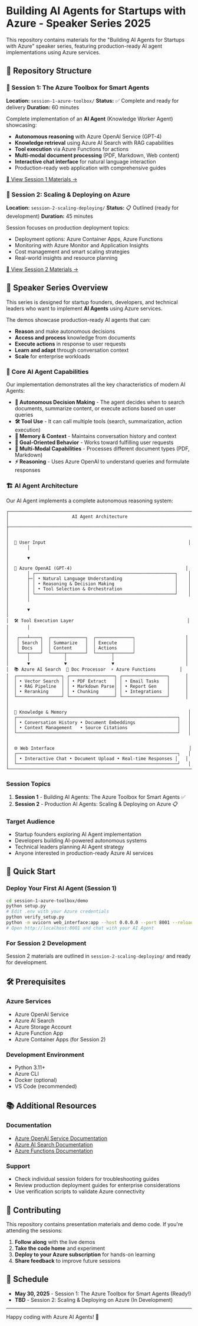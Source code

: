 # Building AI Agents for Startups with Azure - Speaker Series 2025

This repository contains materials for the "Building AI Agents for Startups with Azure" speaker series, featuring production-ready AI agent implementations using Azure services.

## 📁 Repository Structure

### 🤖 Session 1: The Azure Toolbox for Smart Agents

**Location:** `session-1-azure-toolbox/`
**Status:** ✅ Complete and ready for delivery
**Duration:** 60 minutes

Complete implementation of an **AI Agent** (Knowledge Worker Agent) showcasing:

- **Autonomous reasoning** with Azure OpenAI Service (GPT-4)
- **Knowledge retrieval** using Azure AI Search with RAG capabilities
- **Tool execution** via Azure Functions for actions
- **Multi-modal document processing** (PDF, Markdown, Web content)
- **Interactive chat interface** for natural language interaction
- Production-ready web application with comprehensive guides

[📖 View Session 1 Materials →](./session-1-azure-toolbox/)

### 🚀 Session 2: Scaling & Deploying on Azure

**Location:** `session-2-scaling-deploying/`
**Status:** 📋 Outlined (ready for development)
**Duration:** 45 minutes

Session focuses on production deployment topics:

- Deployment options: Azure Container Apps, Azure Functions
- Monitoring with Azure Monitor and Application Insights
- Cost management and smart scaling strategies
- Real-world insights and resource planning

[📖 View Session 2 Materials →](./session-2-scaling-deploying/)

## 🎯 Speaker Series Overview

This series is designed for startup founders, developers, and technical leaders who want to implement **AI Agents** using Azure services.

The demos showcase production-ready AI agents that can:

- **Reason** and make autonomous decisions
- **Access and process** knowledge from documents
- **Execute actions** in response to user requests
- **Learn and adapt** through conversation context
- **Scale** for enterprise workloads

### 🤖 Core AI Agent Capabilities

Our implementation demonstrates all the key characteristics of modern AI Agents:

- **🧠 Autonomous Decision Making** - The agent decides when to search documents, summarize content, or execute actions based on user queries
- **🛠️ Tool Use** - It can call multiple tools (search, summarization, action execution)
- **💾 Memory & Context** - Maintains conversation history and context
- **🎯 Goal-Oriented Behavior** - Works toward fulfilling user requests
- **📄 Multi-Modal Capabilities** - Processes different document types (PDF, Markdown)
- **⚡ Reasoning** - Uses Azure OpenAI to understand queries and formulate responses

### 🏗️ AI Agent Architecture

Our AI Agent implements a complete autonomous reasoning system:

```text
┌─────────────────────────────────────────────────────────────────────┐
│                        AI Agent Architecture                        │
├─────────────────────────────────────────────────────────────────────┤
│                                                                     │
│  👤 User Input                                                      │
│       │                                                             │
│       ▼                                                             │
│  🧠 Azure OpenAI (GPT-4)                                           │
│       │ ┌─────────────────────────────────────────────────────┐    │
│       ├─│ • Natural Language Understanding                    │    │
│       │ │ • Reasoning & Decision Making                       │    │
│       │ │ • Tool Selection & Orchestration                    │    │
│       │ └─────────────────────────────────────────────────────┘    │
│       │                                                             │
│       ▼                                                             │
│  🛠️ Tool Execution Layer                                           │
│       │                                                             │
│   ┌───┴────┐  ┌─────────────┐  ┌──────────────┐                   │
│   │ Search │  │ Summarize   │  │ Execute      │                   │
│   │ Docs   │  │ Content     │  │ Actions      │                   │
│   └───┬────┘  └─────┬───────┘  └──────┬───────┘                   │
│       │             │                 │                           │
│       ▼             ▼                 ▼                           │
│  📚 Azure AI Search  📄 Doc Processor  ⚡ Azure Functions         │
│  ┌─────────────────┐ ┌─────────────────┐ ┌─────────────────┐      │
│  │ • Vector Search │ │ • PDF Extract   │ │ • Email Tasks   │      │
│  │ • RAG Pipeline  │ │ • Markdown Parse│ │ • Report Gen    │      │
│  │ • Reranking     │ │ • Chunking      │ │ • Integrations  │      │
│  └─────────────────┘ └─────────────────┘ └─────────────────┘      │
│                                                                     │
│  💾 Knowledge & Memory                                              │
│  ┌─────────────────────────────────────────────────────────────┐   │
│  │ • Conversation History • Document Embeddings                │   │
│  │ • Context Management   • Source Citations                   │   │
│  └─────────────────────────────────────────────────────────────┘   │
│                                                                     │
│  🌐 Web Interface                                                   │
│  ┌─────────────────────────────────────────────────────────────┐   │
│  │ • Interactive Chat • Document Upload • Real-time Responses │   │
│  └─────────────────────────────────────────────────────────────┘   │
└─────────────────────────────────────────────────────────────────────┘
```

### Session Topics

1. **Session 1** - Building AI Agents: The Azure Toolbox for Smart Agents ✅
2. **Session 2** - Production AI Agents: Scaling & Deploying on Azure 📋

### Target Audience

- Startup founders exploring AI Agent implementation
- Developers building AI-powered autonomous systems
- Technical leaders planning AI Agent strategy
- Anyone interested in production-ready Azure AI services

## 🚀 Quick Start

### Deploy Your First AI Agent (Session 1)

```bash
cd session-1-azure-toolbox/demo
python setup.py
# Edit .env with your Azure credentials
python verify_setup.py
python -m uvicorn web_interface:app --host 0.0.0.0 --port 8001 --reload
# Open http://localhost:8001 and chat with your AI Agent
```

### For Session 2 Development

Session 2 materials are outlined in `session-2-scaling-deploying/` and ready for development.

## 🛠️ Prerequisites

### Azure Services

- Azure OpenAI Service
- Azure AI Search
- Azure Storage Account
- Azure Function App
- Azure Container Apps (for Session 2)

### Development Environment

- Python 3.11+
- Azure CLI
- Docker (optional)
- VS Code (recommended)

## 📚 Additional Resources

### Documentation

- [Azure OpenAI Service Documentation](https://docs.microsoft.com/en-us/azure/cognitive-services/openai/)
- [Azure AI Search Documentation](https://docs.microsoft.com/en-us/azure/search/)
- [Azure Functions Documentation](https://docs.microsoft.com/en-us/azure/azure-functions/)

### Support

- Check individual session folders for troubleshooting guides
- Review production deployment guides for enterprise considerations
- Use verification scripts to validate Azure connectivity

## 🎉 Contributing

This repository contains presentation materials and demo code. If you're attending the sessions:

1. **Follow along** with the live demos
2. **Take the code home** and experiment
3. **Deploy to your Azure subscription** for hands-on learning
4. **Share feedback** to improve future sessions

## 📅 Schedule

- **May 30, 2025** - Session 1: The Azure Toolbox for Smart Agents (Ready!)
- **TBD** - Session 2: Scaling & Deploying on Azure (In Development)

---

Happy coding with Azure AI Agents! 🌟
